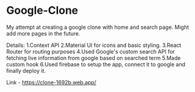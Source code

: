 # Google-Clone

My attempt at creating a google clone with home and search page. Might add more pages in the future.

Details: 1.Context API 2.Material UI for icons and basic styling. 3.React Router for routing purposes 4.Used Google's custom search API for fetching live information from google based on searched term 5.Made custom hook 6.Used firebase to setup the app, connect it to google and finally deploy it.

Link - https://clone-1692b.web.app/
